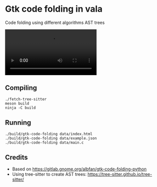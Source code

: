 # Gtk code folding in vala

Code folding using different algorithms AST trees

![screencast](screencast.webm)

## Compiling
    
    ./fetch-tree-sitter
    meson build
    ninja -C build

## Running

    ./build/gtk-code-folding data/index.html
    ./build/gtk-code-folding data/example.json
    ./build/gtk-code-folding data/main.c

## Credits

- Based on https://gitlab.gnome.org/albfan/gtk-code-folding-python
- Using tree-sitter to create AST trees: https://tree-sitter.github.io/tree-sitter/ 

